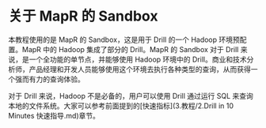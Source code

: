 # 关于 MapR 的 Sandbox

本教程使用的是 MapR 的 Sandbox，这是用于 Drill 的一个 Hadoop 环境预配置。MapR 中的 Hadoop 集成了部分的 Drill。MapR 的 Sandbox 对于 Drill 来说，是一个全功能的单节点，并能够使用 Hadoop 环境中的 Drill。商业和技术分析师，产品经理和开发人员能够使用这个环境去执行各种类型的查询，从而获得一个强而有力的查询体验。

对于 Drill 来说，Hadoop 不是必备的，用户可以使用 Drill 通过运行 SQL 来查询本地的文件系统。大家可以参考前面提到的[快速指标](3.教程/2.Drill in 10 Minutes 快速指导.md)章节。
